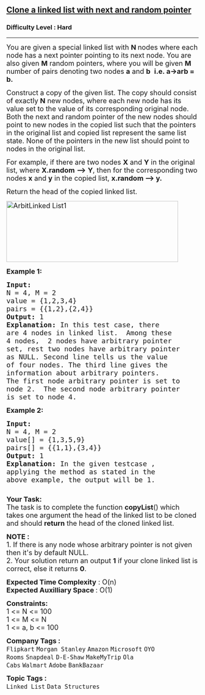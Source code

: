<h2><a href="https://practice.geeksforgeeks.org/problems/clone-a-linked-list-with-next-and-random-pointer/0">Clone a linked list with next and random pointer</a></h2><h3>Difficulty Level : Hard</h3><hr><div class="problems_problem_content__Xm_eO"><p><span style="font-size:18px">You are given a special&nbsp;linked list&nbsp;with&nbsp;<strong>N </strong>nodes where each node has a&nbsp;next pointer pointing to its&nbsp;next node. You are also given&nbsp;<strong>M</strong>&nbsp;random pointers, where you will be given <strong>M </strong>number of pairs denoting two nodes <strong>a</strong> and <strong>b</strong>&nbsp;&nbsp;<strong>i.e.&nbsp;</strong></span><strong><span style="font-size:18px">a-&gt;arb = b.</span></strong></p>

<p><span style="font-size:18px">Construct a copy of the given list. The copy should consist of exactly <strong>N</strong>&nbsp;new nodes, where each new node has its value set to the value of its corresponding original node. Both the next and random pointer of the new nodes should point to new nodes in the copied list such that the pointers in the original list and copied list represent the same list state. None of the pointers in the new list should point to nodes in the original list.</span></p>

<p><span style="font-size:18px">For example, if there are two nodes <strong>X</strong> and <strong>Y</strong> in the original list, where <strong>X.random</strong> <strong>--&gt;</strong> <strong>Y</strong>, then for the corresponding two nodes <strong>x</strong> and <strong>y</strong> in the copied list, <strong>x.random --&gt; y.</strong></span></p>

<p><span style="font-size:18px">Return the head of the copied linked list.</span></p>

<p><span style="font-size:18px"><img alt="ArbitLinked List1" class="aligncenter size-full wp-image-1254" src="https://contribute.geeksforgeeks.org/wp-content/uploads/clone.jpg" style="height:160px; width:450px" title="ArbitLinked List1"></span></p>

<p><span style="font-size:18px"><strong>Example 1:</strong></span></p>

<pre><span style="font-size:18px"><strong>Input:
</strong>N = 4, M = 2
value = {1,2,3,4}
pairs = {{1,2},{2,4}}
<strong>Output: </strong>1<strong>
Explanation: </strong>In this test case, there
are 4 nodes in linked list.&nbsp; Among these
4 nodes,&nbsp; 2 nodes have arbitrary pointer
set, rest two nodes have arbitrary pointer
as NULL. Second line tells us the value
of four nodes. The third line gives the
information about arbitrary pointers.
The first node arbitrary pointer is set to
node 2.&nbsp; The second node&nbsp;arbitrary pointer
is set to node 4.</span>
</pre>

<p><span style="font-size:18px"><strong>Example 2:</strong></span></p>

<pre><span style="font-size:18px"><strong>Input:
</strong>N = 4, M = 2
value[] = {1,3,5,9}
pairs[] = {{1,1},{3,4}}
<strong>Output: </strong>1<strong>
Explanation: </strong>In the given testcase ,
applying the method as stated in the
above example, the output will be 1.</span>

</pre>

<p><span style="font-size:18px"><strong>Your Task:</strong><br>
The task is to complete the function <strong>copyList</strong>() which takes one argument the head of the linked list to be cloned and should <strong>return</strong> the head of the cloned linked list.</span></p>

<p><span style="font-size:18px"><strong>NOTE :&nbsp;</strong><br>
1. If there is any node whose arbitrary pointer is not given then it's by default NULL.&nbsp;<br>
2. Your solution return an output <strong>1</strong> if your clone linked list is correct, else it returns <strong>0</strong>.</span></p>

<p><span style="font-size:18px"><strong>Expected Time Complexity</strong> : O(n)<br>
<strong>Expected Auxilliary Space </strong>: O(1)</span></p>

<p><span style="font-size:18px"><strong>Constraints:</strong><br>
1 &lt;= N &lt;= 100<br>
1 &lt;= M&nbsp;&lt;= N<br>
1 &lt;= a, b &lt;= 100</span></p>
</div><p><span style=font-size:18px><strong>Company Tags : </strong><br><code>Flipkart</code>&nbsp;<code>Morgan Stanley</code>&nbsp;<code>Amazon</code>&nbsp;<code>Microsoft</code>&nbsp;<code>OYO Rooms</code>&nbsp;<code>Snapdeal</code>&nbsp;<code>D-E-Shaw</code>&nbsp;<code>MakeMyTrip</code>&nbsp;<code>Ola Cabs</code>&nbsp;<code>Walmart</code>&nbsp;<code>Adobe</code>&nbsp;<code>BankBazaar</code>&nbsp;<br><p><span style=font-size:18px><strong>Topic Tags : </strong><br><code>Linked List</code>&nbsp;<code>Data Structures</code>&nbsp;
